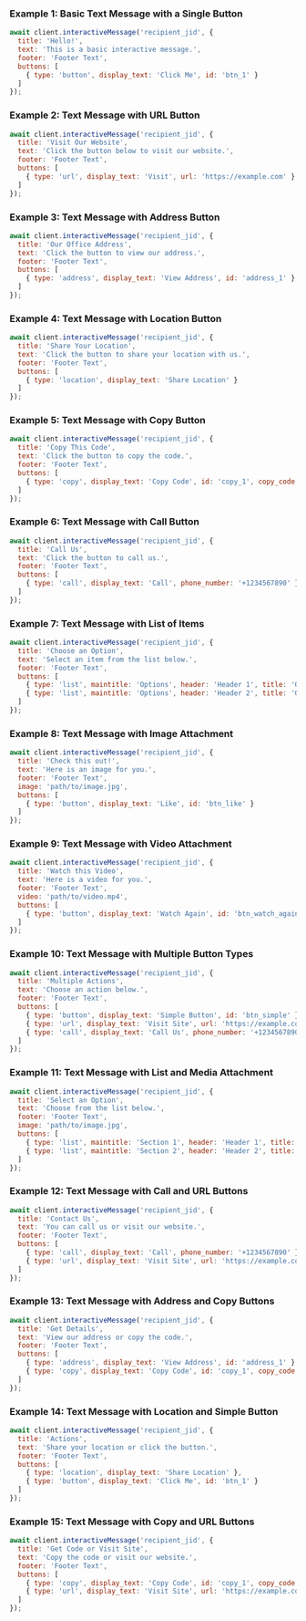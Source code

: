 ### Example 1: Basic Text Message with a Single Button
```javascript
await client.interactiveMessage('recipient_jid', {
  title: 'Hello!',
  text: 'This is a basic interactive message.',
  footer: 'Footer Text',
  buttons: [
    { type: 'button', display_text: 'Click Me', id: 'btn_1' }
  ]
});
```

### Example 2: Text Message with URL Button
```javascript
await client.interactiveMessage('recipient_jid', {
  title: 'Visit Our Website',
  text: 'Click the button below to visit our website.',
  footer: 'Footer Text',
  buttons: [
    { type: 'url', display_text: 'Visit', url: 'https://example.com' }
  ]
});
```

### Example 3: Text Message with Address Button
```javascript
await client.interactiveMessage('recipient_jid', {
  title: 'Our Office Address',
  text: 'Click the button to view our address.',
  footer: 'Footer Text',
  buttons: [
    { type: 'address', display_text: 'View Address', id: 'address_1' }
  ]
});
```

### Example 4: Text Message with Location Button
```javascript
await client.interactiveMessage('recipient_jid', {
  title: 'Share Your Location',
  text: 'Click the button to share your location with us.',
  footer: 'Footer Text',
  buttons: [
    { type: 'location', display_text: 'Share Location' }
  ]
});
```

### Example 5: Text Message with Copy Button
```javascript
await client.interactiveMessage('recipient_jid', {
  title: 'Copy This Code',
  text: 'Click the button to copy the code.',
  footer: 'Footer Text',
  buttons: [
    { type: 'copy', display_text: 'Copy Code', id: 'copy_1', copy_code: 'ABC123' }
  ]
});
```

### Example 6: Text Message with Call Button
```javascript
await client.interactiveMessage('recipient_jid', {
  title: 'Call Us',
  text: 'Click the button to call us.',
  footer: 'Footer Text',
  buttons: [
    { type: 'call', display_text: 'Call', phone_number: '+1234567890' }
  ]
});
```

### Example 7: Text Message with List of Items
```javascript
await client.interactiveMessage('recipient_jid', {
  title: 'Choose an Option',
  text: 'Select an item from the list below.',
  footer: 'Footer Text',
  buttons: [
    { type: 'list', maintitle: 'Options', header: 'Header 1', title: 'Option 1', description: 'Description 1', id: 'opt_1' },
    { type: 'list', maintitle: 'Options', header: 'Header 2', title: 'Option 2', description: 'Description 2', id: 'opt_2' }
  ]
});
```

### Example 8: Text Message with Image Attachment
```javascript
await client.interactiveMessage('recipient_jid', {
  title: 'Check this out!',
  text: 'Here is an image for you.',
  footer: 'Footer Text',
  image: 'path/to/image.jpg',
  buttons: [
    { type: 'button', display_text: 'Like', id: 'btn_like' }
  ]
});
```

### Example 9: Text Message with Video Attachment
```javascript
await client.interactiveMessage('recipient_jid', {
  title: 'Watch this Video',
  text: 'Here is a video for you.',
  footer: 'Footer Text',
  video: 'path/to/video.mp4',
  buttons: [
    { type: 'button', display_text: 'Watch Again', id: 'btn_watch_again' }
  ]
});
```

### Example 10: Text Message with Multiple Button Types
```javascript
await client.interactiveMessage('recipient_jid', {
  title: 'Multiple Actions',
  text: 'Choose an action below.',
  footer: 'Footer Text',
  buttons: [
    { type: 'button', display_text: 'Simple Button', id: 'btn_simple' },
    { type: 'url', display_text: 'Visit Site', url: 'https://example.com' },
    { type: 'call', display_text: 'Call Us', phone_number: '+1234567890' }
  ]
});
```

### Example 11: Text Message with List and Media Attachment
```javascript
await client.interactiveMessage('recipient_jid', {
  title: 'Select an Option',
  text: 'Choose from the list below.',
  footer: 'Footer Text',
  image: 'path/to/image.jpg',
  buttons: [
    { type: 'list', maintitle: 'Section 1', header: 'Header 1', title: 'Item 1', description: 'Description 1', id: 'item_1' },
    { type: 'list', maintitle: 'Section 2', header: 'Header 2', title: 'Item 2', description: 'Description 2', id: 'item_2' }
  ]
});
```

### Example 12: Text Message with Call and URL Buttons
```javascript
await client.interactiveMessage('recipient_jid', {
  title: 'Contact Us',
  text: 'You can call us or visit our website.',
  footer: 'Footer Text',
  buttons: [
    { type: 'call', display_text: 'Call', phone_number: '+1234567890' },
    { type: 'url', display_text: 'Visit Site', url: 'https://example.com' }
  ]
});
```

### Example 13: Text Message with Address and Copy Buttons
```javascript
await client.interactiveMessage('recipient_jid', {
  title: 'Get Details',
  text: 'View our address or copy the code.',
  footer: 'Footer Text',
  buttons: [
    { type: 'address', display_text: 'View Address', id: 'address_1' },
    { type: 'copy', display_text: 'Copy Code', id: 'copy_1', copy_code: 'ABC123' }
  ]
});
```

### Example 14: Text Message with Location and Simple Button
```javascript
await client.interactiveMessage('recipient_jid', {
  title: 'Actions',
  text: 'Share your location or click the button.',
  footer: 'Footer Text',
  buttons: [
    { type: 'location', display_text: 'Share Location' },
    { type: 'button', display_text: 'Click Me', id: 'btn_1' }
  ]
});
```

### Example 15: Text Message with Copy and URL Buttons
```javascript
await client.interactiveMessage('recipient_jid', {
  title: 'Get Code or Visit Site',
  text: 'Copy the code or visit our website.',
  footer: 'Footer Text',
  buttons: [
    { type: 'copy', display_text: 'Copy Code', id: 'copy_1', copy_code: 'ABC123' },
    { type: 'url', display_text: 'Visit Site', url: 'https://example.com' }
  ]
});
```
